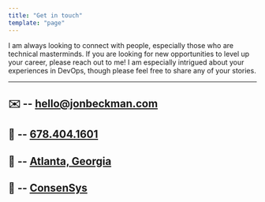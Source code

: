 ```yaml
---
title: "Get in touch"
template: "page"
---
```


I am always looking to connect with people, especially those who are technical masterminds. If you are looking for new
opportunities to level up your career, please reach out to me! I am especially intrigued about your experiences in 
DevOps, though please feel free to share any of your stories.

---
## ✉️ -- [hello@jonbeckman.com](mailto:hello@jonbeckman.com)
## 📱 -- [678.404.1601](tel:6784041601)
## 📍 -- [Atlanta, Georgia](https://goo.gl/maps/modkDqAXHpgNpLyA8)
## 🏢 -- [ConsenSys](https://www.consensys.net/)
